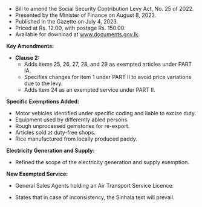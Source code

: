 - Bill to amend the Social Security Contribution Levy Act, No. 25 of 2022.
- Presented by the Minister of Finance on August 8, 2023.
- Published in the Gazette on July 4, 2023.
- Priced at Rs. 12.00, with postage Rs. 150.00.
- Available for download at www.documents.gov.lk.

**Key Amendments:**
- **Clause 2:** 
  - Adds items 25, 26, 27, 28, and 29 as exempted articles under PART IA.
  - Specifies changes for item 1 under PART II to avoid price variations due to the levy.
  - Adds item 24 as an exempted service under PART II.
  
**Specific Exemptions Added:**
- Motor vehicles identified under specific coding and liable to excise duty.
- Equipment used by differently abled persons.
- Rough unprocessed gemstones for re-export.
- Articles sold at duty-free shops.
- Rice manufactured from locally produced paddy.
  
**Electricity Generation and Supply:**
- Refined the scope of the electricity generation and supply exemption.

**New Exempted Service:**
- General Sales Agents holding an Air Transport Service Licence.

- States that in case of inconsistency, the Sinhala text will prevail.